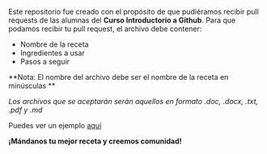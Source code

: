 Este repositorio fue creado con el propósito de que pudiéramos recibir pull requests de las alumnas del **Curso Introductorio a Github**.
Para que podamos recibir tu pull request, el archivo debe contener:

- Nombre de la receta
- Ingredientes a usar
- Pasos a seguir

**Nota: El nombre del archivo debe ser el nombre de la receta en minúsculas ** 

*Los archivos que se aceptarán serán aquellos en formato .doc, .docx, .txt, .pdf y .md*

Puedes ver un ejemplo [aquí](molletes.md)

**¡Mándanos tu mejor receta y creemos comunidad!**
